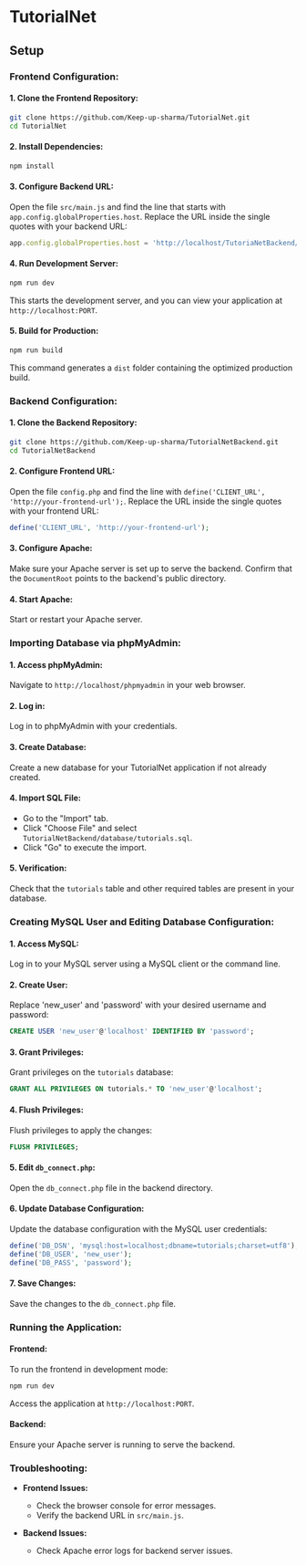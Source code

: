 
# TutorialNet

## Setup

### Frontend Configuration:

#### 1. Clone the Frontend Repository:

```bash
git clone https://github.com/Keep-up-sharma/TutorialNet.git
cd TutorialNet
```

#### 2. Install Dependencies:

```bash
npm install
```

#### 3. Configure Backend URL:

Open the file `src/main.js` and find the line that starts with `app.config.globalProperties.host`. Replace the URL inside the single quotes with your backend URL:

```javascript
app.config.globalProperties.host = 'http://localhost/TutoriaNetBackend/TutorialNetBackend';
```

#### 4. Run Development Server:

```bash
npm run dev
```

This starts the development server, and you can view your application at `http://localhost:PORT`.

#### 5. Build for Production:

```bash
npm run build
```

This command generates a `dist` folder containing the optimized production build.

### Backend Configuration:

#### 1. Clone the Backend Repository:

```bash
git clone https://github.com/Keep-up-sharma/TutorialNetBackend.git
cd TutorialNetBackend
```

#### 2. Configure Frontend URL:

Open the file `config.php` and find the line with `define('CLIENT_URL', 'http://your-frontend-url');`. Replace the URL inside the single quotes with your frontend URL:

```php
define('CLIENT_URL', 'http://your-frontend-url');
```

#### 3. Configure Apache:

Make sure your Apache server is set up to serve the backend. Confirm that the `DocumentRoot` points to the backend's public directory.

#### 4. Start Apache:

Start or restart your Apache server.

### Importing Database via phpMyAdmin:

#### 1. Access phpMyAdmin:

Navigate to `http://localhost/phpmyadmin` in your web browser.

#### 2. Log in:

Log in to phpMyAdmin with your credentials.

#### 3. Create Database:

Create a new database for your TutorialNet application if not already created.

#### 4. Import SQL File:

- Go to the "Import" tab.
- Click "Choose File" and select `TutorialNetBackend/database/tutorials.sql`.
- Click "Go" to execute the import.

#### 5. Verification:

Check that the `tutorials` table and other required tables are present in your database.

### Creating MySQL User and Editing Database Configuration:

#### 1. Access MySQL:

Log in to your MySQL server using a MySQL client or the command line.

#### 2. Create User:

Replace 'new_user' and 'password' with your desired username and password:

```sql
CREATE USER 'new_user'@'localhost' IDENTIFIED BY 'password';
```

#### 3. Grant Privileges:

Grant privileges on the `tutorials` database:

```sql
GRANT ALL PRIVILEGES ON tutorials.* TO 'new_user'@'localhost';
```

#### 4. Flush Privileges:

Flush privileges to apply the changes:

```sql
FLUSH PRIVILEGES;
```

#### 5. Edit `db_connect.php`:

Open the `db_connect.php` file in the backend directory.

#### 6. Update Database Configuration:

Update the database configuration with the MySQL user credentials:

```php
define('DB_DSN', 'mysql:host=localhost;dbname=tutorials;charset=utf8');
define('DB_USER', 'new_user');
define('DB_PASS', 'password');
```

#### 7. Save Changes:

Save the changes to the `db_connect.php` file.

### Running the Application:

#### Frontend:

To run the frontend in development mode:

```bash
npm run dev
```

Access the application at `http://localhost:PORT`.

#### Backend:

Ensure your Apache server is running to serve the backend.

### Troubleshooting:

- **Frontend Issues:**
  - Check the browser console for error messages.
  - Verify the backend URL in `src/main.js`.

- **Backend Issues:**
  - Check Apache error logs for backend server issues.